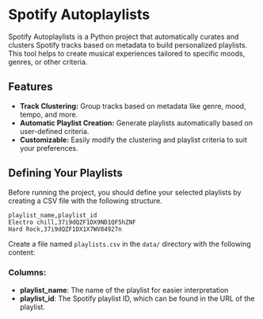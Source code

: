 # Spotify Autoplaylists

Spotify Autoplaylists is a Python project that automatically curates and clusters Spotify tracks based on metadata to build personalized playlists. This tool helps to create musical experiences tailored to specific moods, genres, or other criteria.

## Features

- **Track Clustering:** Group tracks based on metadata like genre, mood, tempo, and more.
- **Automatic Playlist Creation:** Generate playlists automatically based on user-defined criteria.
- **Customizable:** Easily modify the clustering and playlist criteria to suit your preferences.

## Defining Your Playlists
Before running the project, you should define your selected playlists by creating a CSV file with the following structure.

```
playlist_name,playlist_id 
Electro chill,37i9dQZF1DX9ND1QF5hZNF
Hard Rock,37i9dQZF1DX1X7WV84927n
```
Create a file named `playlists.csv` in the `data/` directory with the following content:

### Columns:
- **playlist_name**: The name of the playlist for easier interpretation
- **playlist_id**: The Spotify playlist ID, which can be found in the URL of the playlist.



